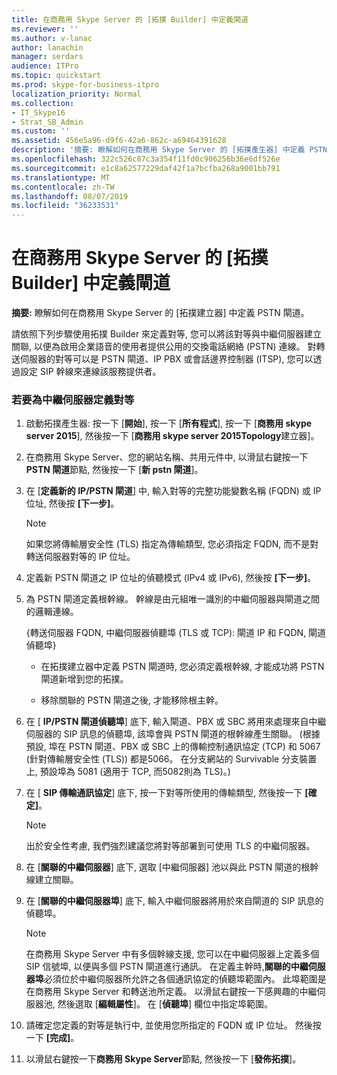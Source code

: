 ```yaml
---
title: 在商務用 Skype Server 的 [拓撲 Builder] 中定義閘道
ms.reviewer: ''
ms.author: v-lanac
author: lanachin
manager: serdars
audience: ITPro
ms.topic: quickstart
ms.prod: skype-for-business-itpro
localization_priority: Normal
ms.collection:
- IT_Skype16
- Strat_SB_Admin
ms.custom: ''
ms.assetid: 456e5a96-d9f6-42a6-862c-a69464391628
description: '摘要: 瞭解如何在商務用 Skype Server 的 [拓撲產生器] 中定義 PSTN 閘道。'
ms.openlocfilehash: 322c526c87c3a354f11fd0c906256b36e6df526e
ms.sourcegitcommit: e1c8a62577229daf42f1a7bcfba268a9001bb791
ms.translationtype: MT
ms.contentlocale: zh-TW
ms.lasthandoff: 08/07/2019
ms.locfileid: "36233531"
---
```

# <a name="define-a-gateway-in-topology-builder-in-skype-for-business-server"></a>在商務用 Skype Server 的 [拓撲 Builder] 中定義閘道
 
**摘要:** 瞭解如何在商務用 Skype Server 的 [拓撲建立器] 中定義 PSTN 閘道。
  
請依照下列步驟使用拓撲 Builder 來定義對等, 您可以將該對等與中繼伺服器建立關聯, 以便為啟用企業語音的使用者提供公用的交換電話網絡 (PSTN) 連線。 對轉送伺服器的對等可以是 PSTN 閘道、IP PBX 或會話邊界控制器 (ITSP), 您可以透過設定 SIP 幹線來連線該服務提供者。
  
### <a name="to-define-a-peer-for-the-mediation-server"></a>若要為中繼伺服器定義對等

1. 啟動拓撲產生器: 按一下 [**開始**], 按一下 [**所有程式**], 按一下 [**商務用 skype server 2015**], 然後按一下 [**商務用 skype server 2015Topology**建立器]。
    
2. 在商務用 Skype Server、您的網站名稱、共用元件中, 以滑鼠右鍵按一下**PSTN 閘道**節點, 然後按一下 [**新 pstn 閘道**]。
3. 在 [**定義新的 IP/PSTN 閘道**] 中, 輸入對等的完整功能變數名稱 (FQDN) 或 IP 位址, 然後按 **[下一步]**。
    
    > [!NOTE]
    > 如果您將傳輸層安全性 (TLS) 指定為傳輸類型, 您必須指定 FQDN, 而不是對轉送伺服器對等的 IP 位址。 
  
4. 定義新 PSTN 閘道之 IP 位址的偵聽模式 (IPv4 或 IPv6), 然後按 **[下一步]**。

5. 為 PSTN 閘道定義根幹線。 幹線是由元組唯一識別的中繼伺服器與閘道之間的邏輯連線。
    
    {轉送伺服器 FQDN, 中繼伺服器偵聽埠 (TLS 或 TCP): 閘道 IP 和 FQDN, 閘道偵聽埠}
    
     - 在拓撲建立器中定義 PSTN 閘道時, 您必須定義根幹線, 才能成功將 PSTN 閘道新增到您的拓撲。
    
     - 移除關聯的 PSTN 閘道之後, 才能移除根主幹。
    
6. 在 [ **IP/PSTN 閘道偵聽埠**] 底下, 輸入閘道、PBX 或 SBC 將用來處理來自中繼伺服器的 SIP 訊息的偵聽埠, 該埠會與 PSTN 閘道的根幹線產生關聯。 (根據預設, 埠在 PSTN 閘道、PBX 或 SBC 上的傳輸控制通訊協定 (TCP) 和 5067 (針對傳輸層安全性 (TLS)) 都是5066。 在分支網站的 Survivable 分支裝置上, 預設埠為 5081 (適用于 TCP, 而5082則為 TLS)。)
    
7. 在 [ **SIP 傳輸通訊協定**] 底下, 按一下對等所使用的傳輸類型, 然後按一下 **[確定]**。
    
    > [!NOTE]
    > 出於安全性考慮, 我們強烈建議您將對等部署到可使用 TLS 的中繼伺服器。 
  
8. 在 [**關聯的中繼伺服器**] 底下, 選取 [中繼伺服器] 池以與此 PSTN 閘道的根幹線建立關聯。
    
9. 在 [**關聯的中繼伺服器埠**] 底下, 輸入中繼伺服器將用於來自閘道的 SIP 訊息的偵聽埠。
    
    > [!NOTE]
    > 在商務用 Skype Server 中有多個幹線支援, 您可以在中繼伺服器上定義多個 SIP 信號埠, 以便與多個 PSTN 閘道進行通訊。 在定義主幹時,**關聯的中繼伺服器埠**必須位於中繼伺服器所允許之各個通訊協定的偵聽埠範圍內。 此埠範圍是在商務用 Skype Server 和轉送池所定義。 以滑鼠右鍵按一下感興趣的中繼伺服器池, 然後選取 [**編輯屬性**]。 在 [**偵聽埠**] 欄位中指定埠範圍。
  
10. 請確定您定義的對等是執行中, 並使用您所指定的 FQDN 或 IP 位址。 然後按一下 **[完成]**。
    
11. 以滑鼠右鍵按一下**商務用 Skype Server**節點, 然後按一下 [**發佈拓撲**]。
    

